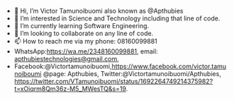- 👋 Hi, I’m Victor Tamunoibuomi also known as @Apthubies 
- 👀 I’m interested in Science and Technology including that line of code. 
- 🌱 I’m currently learning Software Engineering.
- 💞️ I’m looking to collaborate on any line of code.
- 📫 How to reach me via my phone: 08160099881
- WhatsApp:https://wa.me/2348160099881, email: apthubiestechnologies@gmail.com,
- Facebook:@Victortamunoibuomi,https://www.facebook.com/victor.tamunoiboumi @page: Apthubies, Twitter:@Victortamunoibuomi/Apthubies, https://twitter.com/VTamunoibuomi/status/1692264749214375982?t=xOiqrm8Qm36z-M5_MWesTQ&s=19.

<!---
Apthubies/Apthubies is a ✨ special ✨ repository because its `README.md` (this file) appears on your GitHub profile.
You can click the Preview link to take a look at your changes.
--->
